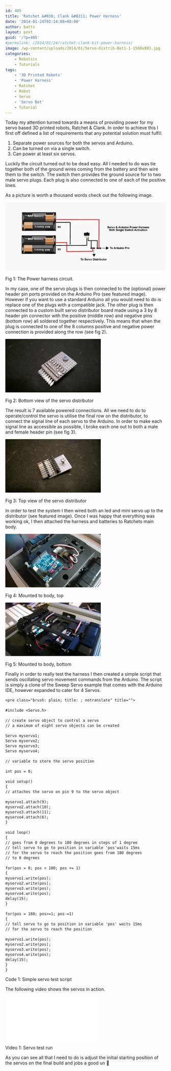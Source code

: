 ```yaml
---
id: 405
title: 'Ratchet &#038; Clank &#8211; Power Harness'
date: '2014-01-24T02:14:08+00:00'
author: batts
layout: post
guid: '/?p=405'
#permalink: /2014/01/24/ratchet-clank-kit-power-harness/
image: /wp-content/uploads/2014/01/Servo-Distrib-Bot1-1-1568x883.jpg
categories:
    - Robotics
    - Tutorials
tags:
    - '3D Printed Robots'
    - 'Power Harness'
    - Ratchet
    - Robot
    - Servo
    - 'Servo Bot'
    - Tutorial
---
```


Today my attention turned towards a means of providing power for my servo based 3D printed robots, Ratchet &amp; Clank. In order to achieve this I first off defined a list of requirements that any potential solution must fulfil:

1. Separate power sources for both the servos and Arduino.
2. Can be turned on via a single switch.
3. Can power at least six servos.

Luckily the circuit turned out to be dead easy. All I needed to do was tie together both of the ground wires coming from the battery and then wire them to the switch. The switch then provides the ground source for to two male servo plugs. Each plug is also connected to one of each of the positive lines.

As a picture is worth a thousand words check out the following image.

[![The Power Harness Circuit](/wp-content/uploads/2014/01/Rachet-Power-Harness.png)](/wp-content/uploads/2014/01/Rachet-Power-Harness.png)

<span class="caption">Fig 1: The Power harness circuit.</span>

In my case, one of the servo plugs is then connected to the (optional) power header pin ports provided on the Arduino Pro (see featured image). However if you want to use a standard Arduino all you would need to do is replace one of the plugs with a compatible jack. The other plug is then connected to a custom built servo distributor board made using a 3 by 8 header pin connector with the positive (middle row) and negative pins (bottom row) all soldered together respectively. This means that when the plug is connected to one of the 8 columns positive and negative power connection is provided along the row (see fig 2).

[![Servo distributor bottom](/wp-content/uploads/2014/01/Servo-Distrib-Bot-300x168.jpg)](/wp-content/uploads/2014/01/Servo-Distrib-Bot.jpg)

<span class="caption">Fig 2: Bottom view of the servo distributor</span>

The result is 7 available powered connections. All we need to do to operate/control the servo is utilise the final row on the distributor, to connect the signal line of each servo to the Arduino. In order to make each signal line as accessible as possible, I broke each one out to both a male and female header pin (see fig 3).

[![Servo Distrib Top](/wp-content/uploads/2014/01/Servo-Distrib-Top-300x168.jpg)](/wp-content/uploads/2014/01/Servo-Distrib-Top.jpg)

<span class="caption">Fig 3: Top view of the servo distributor</span>

In order to test the system I then wired both an led and mini servo up to the distributor (see featured image). Once I was happy that everything was working ok, I then attached the harness and batteries to Ratchets main body.

[![Attached Harness Top](/wp-content/uploads/2014/01/WP_20140123_019-300x168.jpg)](/wp-content/uploads/2014/01/WP_20140123_019.jpg)

<span class="caption">Fig 4: Mounted to body, top</span>

[![Attached Harness Bottom](/wp-content/uploads/2014/01/WP_20140123_024-300x168.jpg)](/wp-content/uploads/2014/01/WP_20140123_024.jpg)

<span class="caption">Fig 5: Mounted to body, bottom</span>

Finally in order to really test the harness I then created a simple script that sends oscillating servo movement commands from the Arduino. The script is simply a clone of the Sweep Servo example that comes with the Arduino IDE, however expanded to cater for 4 Servos.

```
<pre class="brush: plain; title: ; notranslate" title="">

#include <Servo.h>

// create servo object to control a servo
// a maximum of eight servo objects can be created

Servo myservo1;
Servo myservo2;
Servo myservo3;
Servo myservo4;

// variable to store the servo position

int pos = 0;

void setup()
{
// attaches the servo on pin 9 to the servo object

myservo1.attach(9);
myservo2.attach(10);
myservo3.attach(11);
myservo4.attach(6);
}

void loop()
{
// goes from 0 degrees to 180 degrees in steps of 1 degree
// tell servo to go to position in variable 'pos'waits 15ms
// for the servo to reach the position goes from 180 degrees
// to 0 degrees

for(pos = 0; pos < 180; pos += 1)
{
myservo1.write(pos);
myservo2.write(pos);
myservo3.write(pos);
myservo4.write(pos);
delay(15);
}

for(pos = 180; pos>=1; pos-=1)
{
// tell servo to go to position in variable 'pos' waits 15ms
// for the servo to reach the position

myservo1.write(pos);
myservo2.write(pos);
myservo3.write(pos);
myservo4.write(pos);
delay(15);
}
}

```

<span class="caption">Code 1: Simple servo test script</span>

The following video shows the servos in action.

<div class="video-container"><iframe allowfullscreen="" frameborder="0" src="//www.youtube.com/embed/Zg94NeE75C0?rel=0"></iframe></div><span class="caption">Video 1: Servo test run</span>

As you can see all that I need to do is adjust the initial starting position of the servos on the final build and jobs a good un 🙂